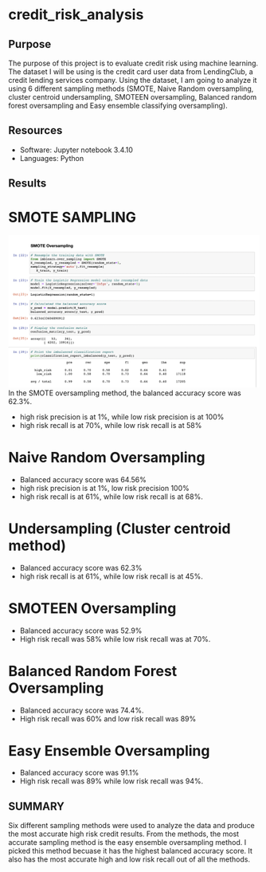 # credit_risk_analysis

## Purpose
The purpose of this project is to evaluate credit risk using machine learning. The dataset I will be using is the credit card user data from LendingClub, a credit lending services company. Using the dataset, I am going to analyze it using 6 different sampling methods (SMOTE, Naive Random oversampling, cluster centroid undersampling, SMOTEEN oversampling, Balanced random forest oversampling and Easy ensemble classifying oversampling). 

## Resources
- Software: Jupyter notebook 3.4.10
- Languages: Python

## Results
# SMOTE SAMPLING
![smote](https://github.com/somtoesomeju/credit_risk_analysis/blob/main/Resources/SMOTE_oversampling.png)
In the SMOTE oversampling method, the balanced accuracy score was 62.3%.
- high risk precision is at 1%, while low risk precision is at 100%
- high risk recall is at 70%, while low risk recall is at 58%

# Naive Random Oversampling
- Balanced accuracy score was 64.56%
- high risk precision is at 1%, low risk precision 100%
- high risk recall is at 61%, while low risk recall is at 68%.

# Undersampling (Cluster centroid method)
- Balanced accuracy score was 62.3%
- high risk recall is at 61%, while low risk recall is at 45%.

# SMOTEEN Oversampling
- Balanced accuracy score was 52.9%
- High risk recall was 58% while low risk recall was at 70%.

# Balanced Random Forest Oversampling
- Balanced accuracy score was 74.4%.
- High risk recall was 60% and low risk recall was 89%

# Easy Ensemble Oversampling
- Balanced accuracy score was 91.1%
- High risk recall was 89% while low risk recall was 94%.


## SUMMARY
Six different sampling methods were used to analyze the data and produce the most accurate high risk credit results. From the methods, the most accurate sampling method is the easy ensemble oversampling method. I picked this method becuase it has the highest balanced accuracy score. It also has the most accurate high and low risk recall out of all the methods. 

